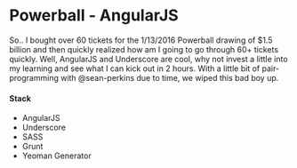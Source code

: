 # Powerball - AngularJS
So.. I bought over 60 tickets for the 1/13/2016 Powerball drawing of $1.5 billion and then quickly realized how am I going to go through 60+ tickets quickly. Well, AngularJS and Underscore are cool, why not invest a little into my learning and see what I can kick out in 2 hours. With a little bit of pair-programming with @sean-perkins due to time, we wiped this bad boy up.

#### Stack
- AngularJS
- Underscore
- SASS
- Grunt
- Yeoman Generator

